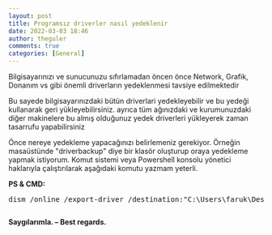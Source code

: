 ```yaml
---
layout: post
title: Programsız driverler nasıl yedeklenir
date: 2022-03-03 18:46
author: theguler
comments: true
categories: [General]
---
```

<!-- wp:paragraph -->
<p>Bilgisayarınızı ve sunucunuzu sıfırlamadan öncen önce Network, Grafik, Donanım vs gibi önemli driverların yedeklenmesi tavsiye edilmektedir</p>
<!-- /wp:paragraph -->

<!-- wp:paragraph -->
<p>Bu sayede bilgisayarınızdaki bütün driverlari yedekleyebilir ve bu yedeği kullanarak geri yükleyebilirsiniz. ayrıca tüm ağınızdaki ve kurumunuzdaki diğer makinelere bu almış olduğunuz yedek driverleri yükleyerek zaman tasarrufu yapabilirsiniz</p>
<!-- /wp:paragraph -->

<!-- wp:paragraph -->
<p>Önce nereye yedekleme yapacağınızı belirlemeniz gerekiyor. Örneğin masaüstünde "driverbackup" diye bir klasör oluşturup oraya yedekleme yapmak istiyorum.&nbsp;Komut sistemi veya Powershell konsolu yönetici haklarıyla çalıştırılarak aşağıdaki komutu yazmam yeterli.</p>
<!-- /wp:paragraph -->

<!-- wp:paragraph -->
<p><strong>PS &amp; CMD:</strong></p>
<!-- /wp:paragraph -->

<!-- wp:preformatted -->
<pre id="block-212c4770-1090-40f9-a3aa-882bb19bd474" class="wp-block-preformatted">dism /online /export-driver /destination:"C:\Users\faruk\Desktop\driverbackup"</pre>
<!-- /wp:preformatted -->

<!-- wp:image {"id":2223,"sizeSlug":"large","linkDestination":"none"} -->
<figure class="wp-block-image size-large"><img src="https://theguler.wordpress.com/wp-content/uploads/2022/03/bckp.png?w=1024" alt="" class="wp-image-2223" /></figure>
<!-- /wp:image -->

<!-- wp:paragraph -->
<p><strong>Saygılarımla. – Best regards.</strong></p>
<!-- /wp:paragraph -->
